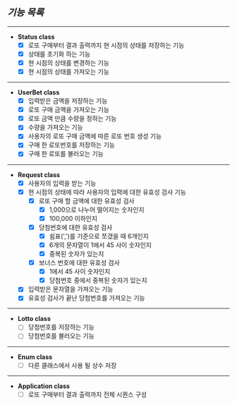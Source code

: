 ## ***기능 목록***

---

- **Status class**
  - [x] 로또 구매부터 결과 출력까지 현 시점의 상태를 저장하는 기능
  - [x] 상태를 초기화 하는 기능
  - [x] 현 시점의 상태를 변경하는 기능
  - [x] 현 시점의 상태를 가져오는 기능

---

- **UserBet class**
  - [x] 입력받은 금액을 저장하는 기능
  - [x] 로또 구매 금액을 가져오는 기능
  - [x] 로또 금액 만큼 수량을 정하는 기능
  - [x] 수량을 가져오는 기능
  - [x] 사용자의 로또 구매 금액에 따른 로또 번호 생성 기능
  - [x] 구매 한 로또번호를 저장하는 기능
  - [x] 구매 한 로또를 불러오는 기능

---

- **Request class**
  - [x] 사용자의 입력을 받는 기능
  - [x] 현 시점의 상태에 따라 사용자의 입력에 대한 유효성 검사 기능
    - [x] 로또 구매 할 금액에 대한 유효성 검사
      - [x] 1,000으로 나누어 떨어지는 숫자인지
      - [x] 100,000 이하인지
    - [x] 당첨번호에 대한 유효성 검사
      - [x] 쉼표(',')를 기준으로 쪼갰을 때 6개인지
      - [x] 6개의 문자열이 1에서 45 사이 숫자인지
      - [x] 중복된 숫자가 있는지
    - [x] 보너스 번호에 대한 유효성 검사
      - [x] 1에서 45 사이 숫자인지
      - [x] 당첨번호 중에서 중복된 숫자가 있는지
  - [x] 입력받은 문자열을 가져오는 기능
  - [x] 유효성 검사가 끝난 당첨번호를 가져오는 기능

---

- **Lotto class**
  - [ ] 당첨번호를 저장하는 기능
  - [ ] 당첨번호를 불러오는 기능

---

- **Enum class**
  - [ ] 다른 클래스에서 사용 될 상수 저장

---

- **Application class**
  - [ ] 로또 구매부터 결과 출력까지 전체 시퀀스 구성